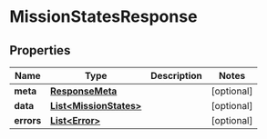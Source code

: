 

# MissionStatesResponse


## Properties

Name | Type | Description | Notes
------------ | ------------- | ------------- | -------------
**meta** | [**ResponseMeta**](ResponseMeta.md) |  |  [optional]
**data** | [**List&lt;MissionStates&gt;**](MissionStates.md) |  |  [optional]
**errors** | [**List&lt;Error&gt;**](Error.md) |  |  [optional]



